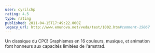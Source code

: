 ```yaml
---
user: cyrilchp
rating: 4.5
type: rating
published: 2011-04-15T17:49:22.000Z
legacy_url: http://www.emunova.net/veda/test/1002.htm#comment-15067
---
```

Un classique du CPC! Graphismes en 16 couleurs, musique, et animation font honneurs aux capacités limitées de l'amstrad.